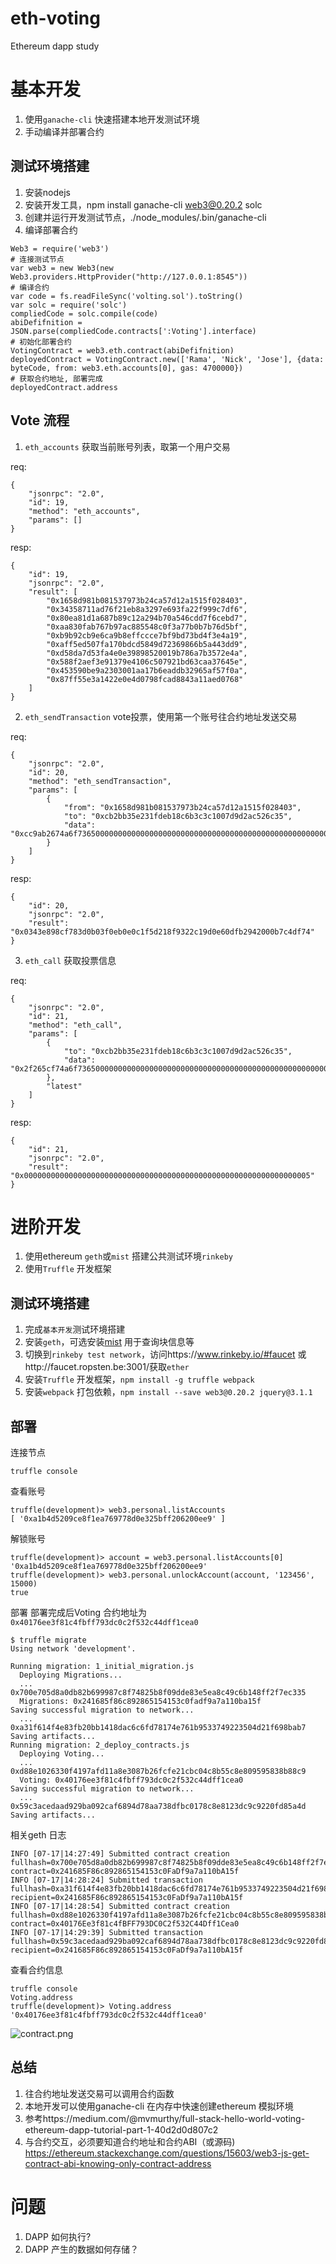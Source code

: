 # eth-voting

Ethereum dapp study

# 基本开发
1. 使用`ganache-cli` 快速搭建本地开发测试环境
2. 手动编译并部署合约

## 测试环境搭建
1. 安装nodejs
2. 安装开发工具，npm install ganache-cli web3@0.20.2 solc
3. 创建并运行开发测试节点，./node_modules/.bin/ganache-cli
4. 编译部署合约
```
Web3 = require('web3')
# 连接测试节点
var web3 = new Web3(new Web3.providers.HttpProvider("http://127.0.0.1:8545"))
# 编译合约
var code = fs.readFileSync('volting.sol').toString()
var solc = require('solc')
compliedCode = solc.compile(code)
abiDefifnition = JSON.parse(compliedCode.contracts[':Voting'].interface)
# 初始化部署合约
VotingContract = web3.eth.contract(abiDefifnition)
deployedContract = VotingContract.new(['Rama', 'Nick', 'Jose'], {data: byteCode, from: web3.eth.accounts[0], gas: 4700000})
# 获取合约地址, 部署完成
deployedContract.address
```

## Vote 流程
1. `eth_accounts` 获取当前账号列表，取第一个用户交易

req:
```
{
    "jsonrpc": "2.0",
    "id": 19,
    "method": "eth_accounts",
    "params": []
}
```
resp:
```
{
    "id": 19,
    "jsonrpc": "2.0",
    "result": [
        "0x1658d981b081537973b24ca57d12a1515f028403",
        "0x34358711ad76f21eb8a3297e693fa22f999c7df6",
        "0x80ea81d1a687b89c12a294b70a546cdd7f6cebd7",
        "0xaa830fab767b97ac885548c0f3a77b0b7b76d5bf",
        "0xb9b92cb9e6ca9b8effccce7bf9bd73bd4f3e4a19",
        "0xaff5ed507fa170bdcd5849d72369866b5a443dd9",
        "0xd58da7d53fa4e0e39898520019b786a7b3572e4a",
        "0x588f2aef3e91379e4106c507921bd63caa37645e",
        "0x453590be9a2303001aa17b6eaddb32965af57f0a",
        "0x87ff55e3a1422e0e4d0798fcad8843a11aed0768"
    ]
}
```
2. `eth_sendTransaction` vote投票，使用第一个账号往合约地址发送交易

req:
```
{
    "jsonrpc": "2.0",
    "id": 20,
    "method": "eth_sendTransaction",
    "params": [
        {
            "from": "0x1658d981b081537973b24ca57d12a1515f028403",
            "to": "0xcb2bb35e231fdeb18c6b3c3c1007d9d2ac526c35",
            "data": "0xcc9ab2674a6f736500000000000000000000000000000000000000000000000000000000"
        }
    ]
}
```

resp:
```
{
    "id": 20,
    "jsonrpc": "2.0",
    "result": "0x0343e898cf783d0b03f0eb0e0c1f5d218f9322c19d0e60dfb2942000b7c4df74"
}
```

3. `eth_call` 获取投票信息

req:
```
{
    "jsonrpc": "2.0",
    "id": 21,
    "method": "eth_call",
    "params": [
        {
            "to": "0xcb2bb35e231fdeb18c6b3c3c1007d9d2ac526c35",
            "data": "0x2f265cf74a6f736500000000000000000000000000000000000000000000000000000000"
        },
        "latest"
    ]
}
```

resp:
```
{
    "id": 21,
    "jsonrpc": "2.0",
    "result": "0x0000000000000000000000000000000000000000000000000000000000000005"
}
```

# 进阶开发
1. 使用ethereum `geth`或`mist` 搭建公共测试环境`rinkeby`
2. 使用`Truffle` 开发框架

## 测试环境搭建
1. 完成`基本开发`测试环境搭建
2. 安装`geth`，可选安装[mist](https://github.com/ethereum/mist/releases) 用于查询块信息等
3. 切换到`rinkeby test network`，访问https://www.rinkeby.io/#faucet 或http://faucet.ropsten.be:3001/获取`ether`
4. 安装`Truffle` 开发框架，`npm install -g truffle webpack`
5. 安装`webpack` 打包依赖，`npm install --save web3@0.20.2 jquery@3.1.1`

## 部署

连接节点
```
truffle console
```

查看账号
```
truffle(development)> web3.personal.listAccounts
[ '0xa1b4d5209ce8f1ea769778d0e325bff206200ee9' ]
```

解锁账号
```
truffle(development)> account = web3.personal.listAccounts[0]
'0xa1b4d5209ce8f1ea769778d0e325bff206200ee9'
truffle(development)> web3.personal.unlockAccount(account, '123456', 15000)
true
```

部署
部署完成后Voting 合约地址为`0x40176ee3f81c4fbff793dc0c2f532c44dff1cea0`
```
$ truffle migrate
Using network 'development'.

Running migration: 1_initial_migration.js
  Deploying Migrations...
  ... 0x700e705d8a0db82b699987c8f74825b8f09dde83e5ea8c49c6b148ff2f7ec335
  Migrations: 0x241685f86c892865154153c0fadf9a7a110ba15f
Saving successful migration to network...
  ... 0xa31f614f4e83fb20bb1418dac6c6fd78174e761b9533749223504d21f698bab7
Saving artifacts...
Running migration: 2_deploy_contracts.js
  Deploying Voting...
  ... 0xd88e1026330f4197afd11a8e3087b26fcfe21cbc04c8b55c8e809595838b88c9
  Voting: 0x40176ee3f81c4fbff793dc0c2f532c44dff1cea0
Saving successful migration to network...
  ... 0x59c3acedaad929ba092caf6894d78aa738dfbc0178c8e8123dc9c9220fd85a4d
Saving artifacts...
```

相关geth 日志
```
INFO [07-17|14:27:49] Submitted contract creation              fullhash=0x700e705d8a0db82b699987c8f74825b8f09dde83e5ea8c49c6b148ff2f7ec335 contract=0x241685F86c892865154153c0FaDf9a7a110bA15f
INFO [07-17|14:28:24] Submitted transaction                    fullhash=0xa31f614f4e83fb20bb1418dac6c6fd78174e761b9533749223504d21f698bab7 recipient=0x241685F86c892865154153c0FaDf9a7a110bA15f
INFO [07-17|14:28:54] Submitted contract creation              fullhash=0xd88e1026330f4197afd11a8e3087b26fcfe21cbc04c8b55c8e809595838b88c9 contract=0x40176Ee3f81c4fBFF793DC0C2f532C44Dff1Cea0
INFO [07-17|14:29:39] Submitted transaction                    fullhash=0x59c3acedaad929ba092caf6894d78aa738dfbc0178c8e8123dc9c9220fd85a4d recipient=0x241685F86c892865154153c0FaDf9a7a110bA15f
```

查看合约信息
```
truffle console
Voting.address
truffle(development)> Voting.address
'0x40176ee3f81c4fbff793dc0c2f532c44dff1cea0'
```
![contract.png](./contract.png)

## 总结
1. 往合约地址发送交易可以调用合约函数
2. 本地开发可以使用ganache-cli 在内存中快速创建ethereum 模拟环境
3. 参考https://medium.com/@mvmurthy/full-stack-hello-world-voting-ethereum-dapp-tutorial-part-1-40d2d0d807c2
4. 与合约交互，必须要知道合约地址和合约ABI（或源码) https://ethereum.stackexchange.com/questions/15603/web3-js-get-contract-abi-knowing-only-contract-address


# 问题
1. DAPP 如何执行?
2. DAPP 产生的数据如何存储？